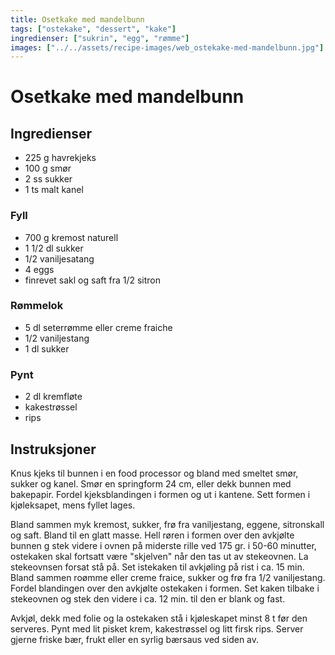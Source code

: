 ```yaml
---
title: Osetkake med mandelbunn
tags: ["ostekake", "dessert", "kake"]
ingredienser: ["sukrin", "egg", "rømme"]
images: ["../../assets/recipe-images/web_ostekake-med-mandelbunn.jpg"]
---
```


# Osetkake med mandelbunn

## Ingredienser

- 225 g havrekjeks
- 100 g smør
- 2 ss sukker
- 1 ts malt kanel

### Fyll

- 700 g kremost naturell
- 1 1/2 dl sukker
- 1/2 vaniljesatang
- 4 eggs
- finrevet sakl og saft fra 1/2 sitron

### Rømmelok

- 5 dl seterrømme eller creme fraiche
- 1/2 vaniljestang
- 1 dl sukker

### Pynt

- 2 dl kremfløte
- kakestrøssel
- rips

## Instruksjoner

Knus kjeks til bunnen i en food processor og bland med smeltet smør, sukker og kanel. Smør en springform 24 cm, eller dekk bunnen med bakepapir. Fordel kjeksblandingen i formen og ut i kantene. Sett formen i kjøleksapet, mens fyllet lages.

Bland sammen myk kremost, sukker, frø fra vaniljestang, eggene, sitronskall og saft. Bland til en glatt masse. Hell røren i formen over den avkjølte bunnen g stek videre i ovnen på miderste rille ved 175 gr. i 50-60 minutter, ostekaken skal fortsatt være "skjelven" når den tas ut av stekeovnen. La stekeovnsen forsat stå på. Set istekaken til avkjøling på rist i ca. 15 min. Bland sammen roømme eller creme fraice, sukker og frø fra 1/2 vaniljestang. Fordel blandingen over den avkjølte ostekaken i formen. Set kaken tilbake i stekeovnen og stek den videre i ca. 12 min. til den er blank og fast.

Avkjøl, dekk med folie og la ostekaken stå i kjøleskapet minst 8 t før den serveres. Pynt med lit pisket krem, kakestrøssel og litt firsk rips. Server gjerne friske bær, frukt eller en syrlig bærsaus ved siden av.
